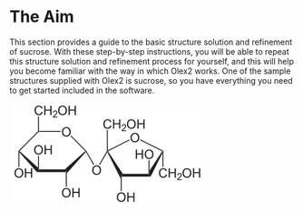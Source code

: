 # The Aim

This section provides a guide to the basic structure solution and refinement of sucrose. With these step-by-step instructions, you will be able to repeat this structure solution and refinement process for yourself, and this will help you become familiar with the way in which Olex2 works. One of the sample structures supplied with Olex2 is sucrose, so you have everything you need to get started included in the software.

![50  Connectivity diagram of Sucrose](sucrose_diagram.png)
